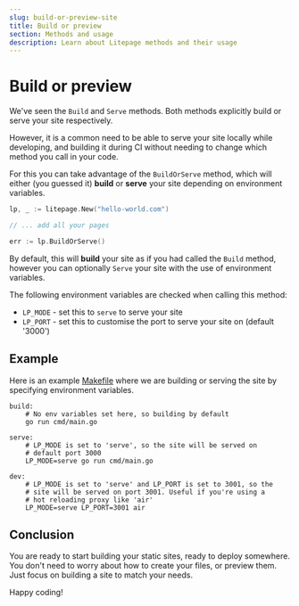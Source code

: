 ```yaml
---
slug: build-or-preview-site
title: Build or preview
section: Methods and usage
description: Learn about Litepage methods and their usage
---
```


# Build or preview

We've seen the `Build` and `Serve` methods. Both methods explicitly build or serve your site respectively.

However, it is a common need to be able to serve your site locally while developing, and building it during CI without needing to change which method you call in your code.

For this you can take advantage of the `BuildOrServe` method, which will either (you guessed it) **build** or **serve** your site depending on environment variables.

```go
lp, _ := litepage.New("hello-world.com")

// ... add all your pages

err := lp.BuildOrServe()
```

By default, this will **build** your site as if you had called the `Build` method, however you can optionally `Serve` your site with the use of environment variables.

The following environment variables are checked when calling this method:

- `LP_MODE` - set this to `serve` to serve your site
- `LP_PORT` - set this to customise the port to serve your site on (default '3000')

## Example

Here is an example [Makefile](https://www.gnu.org/software/make/manual/make.html) where we are building or serving the site by specifying environment variables.

```make
build:
	# No env variables set here, so building by default
	go run cmd/main.go

serve:
	# LP_MODE is set to 'serve', so the site will be served on
	# default port 3000
	LP_MODE=serve go run cmd/main.go

dev:
	# LP_MODE is set to 'serve' and LP_PORT is set to 3001, so the
	# site will be served on port 3001. Useful if you're using a
	# hot reloading proxy like 'air'
	LP_MODE=serve LP_PORT=3001 air
```

## Conclusion

You are ready to start building your static sites, ready to deploy somewhere. You don't need to worry about how to create your files, or preview them. Just focus on building a site to match your needs.

Happy coding!
